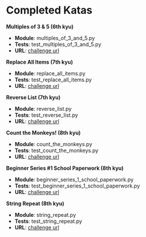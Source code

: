 # Completed Katas


**Multiples of 3 & 5 (6th kyu)**

- **Module**: multiples_of_3_and_5.py
- **Tests**: test_multiples_of_3_and_5.py
- **URL**: [challenge url](https://www.codewars.com/kata/multiples-of-3-and-5/train/python)


**Replace All Items (7th kyu)**

- **Module**: replace_all_items.py
- **Tests**: test_replace_all_items.py
- **URL**: [challenge url](https://www.codewars.com/kata/replace-all-items/train/python)


**Reverse List (7th kyu)**

- **Module**: reverse_list.py
- **Tests**: test_reverse_list.py
- **URL**: [challenge url](https://www.codewars.com/kata/reverse-list/train/python)


**Count the Monkeys! (8th kyu)**

- **Module**: count_the_monkeys.py
- **Tests**: test_count_the_monkeys.py
- **URL**: [challenge url](https://www.codewars.com/kata/count-the-monkeys/train/python)


**Beginner Series #1 School Paperwork (8th kyu)**

- **Module**: beginner_series_1_school_paperwork.py
- **Tests**: test_beginner_series_1_school_paperwork.py
- **URL**: [challenge url](https://www.codewars.com/kata/beginner-series-number-1-school-paperwork/train/python)


**String Repeat (8th kyu)**

- **Module**: string_repeat.py
- **Tests**: test_string_repeat.py
- **URL**: [challenge url](https://www.codewars.com/kata/string-repeat/train/python)